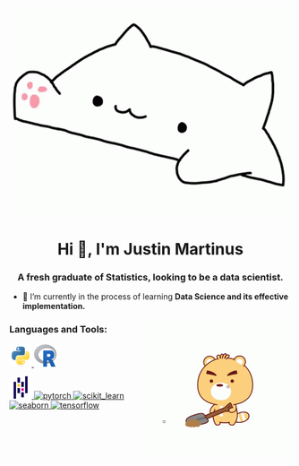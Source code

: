 [![MasterHead](https://github.com/justin-martinus/justin-martinus/blob/main/etc/bongo-cat.gif)](https://github.com/justin-martinus)
<!-- <img align="right" alt="https://github.com/justin-martinus" width="1600" src="https://github.com/justin-martinus/justin-martinus/blob/main/etc/bongo-cat.gif"> -->

<h1 align="center">Hi 👋, I'm Justin Martinus</h1>
<h3 align="center">A fresh graduate of Statistics, looking to be a data scientist.</h3>

- 🌱 I’m currently in the process of learning **Data Science and its effective implementation.**

<img align="right" alt="Coding" width="250" src="https://github.com/justin-martinus/justin-martinus/blob/main/etc/digging-holes-shy.gif">

<h3 align="left">Languages and Tools:</h3>
<p align="left"> <a href="https://www.python.org" target="_blank" rel="noreferrer"> <img src="https://raw.githubusercontent.com/devicons/devicon/master/icons/python/python-original.svg" alt="python" width="40" height="40"/> </a> <a href="https://www.r-project.org" target="_blank" rel="noreferrer"> <img src="https://raw.githubusercontent.com/JeftaAdriel/JeftaAdriel/main/Images/Rlogo.svg" alt="R" width="40" height="40"/> </a> </p> <a href="https://pandas.pydata.org/" target="_blank" rel="noreferrer"> <img src="https://raw.githubusercontent.com/devicons/devicon/2ae2a900d2f041da66e950e4d48052658d850630/icons/pandas/pandas-original.svg" alt="pandas" width="40" height="40"/> </a> <a href="https://pytorch.org/" target="_blank" rel="noreferrer"> <img src="https://www.vectorlogo.zone/logos/pytorch/pytorch-icon.svg" alt="pytorch" width="40" height="40"/> </a> <a href="https://scikit-learn.org/" target="_blank" rel="noreferrer"> <img src="https://upload.wikimedia.org/wikipedia/commons/0/05/Scikit_learn_logo_small.svg" alt="scikit_learn" width="40" height="40"/> </a> <a href="https://seaborn.pydata.org/" target="_blank" rel="noreferrer"> <img src="https://seaborn.pydata.org/_images/logo-mark-lightbg.svg" alt="seaborn" width="40" height="40"/> </a> <a href="https://www.tensorflow.org" target="_blank" rel="noreferrer"> <img src="https://www.vectorlogo.zone/logos/tensorflow/tensorflow-icon.svg" alt="tensorflow" width="40" height="40"/> </a> </p>
